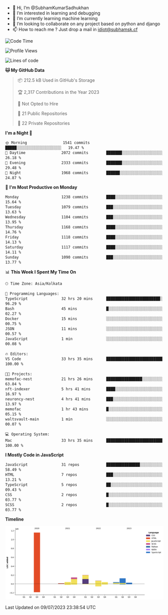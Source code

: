 - 👋 Hi, I’m @SubhamKumarSadhukhan
- 👀 I’m interested in learning and debugging
- 🌱 I’m currently learning machine learning
- 💞️ I’m looking to collaborate on any project based on python and django
- 📫 How to reach me ?
      Just drop a mail in idiot@subhamsk.cf

<!---
SubhamKumarSadhukhan/SubhamKumarSadhukhan is a ✨ special ✨ repository because its `README.md` (this file) appears on your GitHub profile.
You can click the Preview link to take a look at your changes.
--->


<!--START_SECTION:waka-->
![Code Time](http://img.shields.io/badge/Code%20Time-1%2C306%20hrs%2041%20mins-blue)

![Profile Views](http://img.shields.io/badge/Profile%20Views-0-blue)

![Lines of code](https://img.shields.io/badge/From%20Hello%20World%20I%27ve%20Written-1.9%20million%20lines%20of%20code-blue)

**🐱 My GitHub Data** 

> 📦 212.5 kB Used in GitHub's Storage 
 > 
> 🏆 2,317 Contributions in the Year 2023
 > 
> 🚫 Not Opted to Hire
 > 
> 📜 21 Public Repositories 
 > 
> 🔑 22 Private Repositories 
 > 
**I'm a Night 🦉** 

```text
🌞 Morning                1541 commits        █████░░░░░░░░░░░░░░░░░░░░   19.47 % 
🌆 Daytime                2072 commits        ███████░░░░░░░░░░░░░░░░░░   26.18 % 
🌃 Evening                2333 commits        ███████░░░░░░░░░░░░░░░░░░   29.48 % 
🌙 Night                  1968 commits        ██████░░░░░░░░░░░░░░░░░░░   24.87 % 
```
📅 **I'm Most Productive on Monday** 

```text
Monday                   1238 commits        ████░░░░░░░░░░░░░░░░░░░░░   15.64 % 
Tuesday                  1079 commits        ███░░░░░░░░░░░░░░░░░░░░░░   13.63 % 
Wednesday                1104 commits        ███░░░░░░░░░░░░░░░░░░░░░░   13.95 % 
Thursday                 1168 commits        ████░░░░░░░░░░░░░░░░░░░░░   14.76 % 
Friday                   1118 commits        ████░░░░░░░░░░░░░░░░░░░░░   14.13 % 
Saturday                 1117 commits        ████░░░░░░░░░░░░░░░░░░░░░   14.11 % 
Sunday                   1090 commits        ███░░░░░░░░░░░░░░░░░░░░░░   13.77 % 
```


📊 **This Week I Spent My Time On** 

```text
🕑︎ Time Zone: Asia/Kolkata

💬 Programming Languages: 
TypeScript               32 hrs 20 mins      ████████████████████████░   96.29 % 
Bash                     45 mins             █░░░░░░░░░░░░░░░░░░░░░░░░   02.27 % 
Docker                   15 mins             ░░░░░░░░░░░░░░░░░░░░░░░░░   00.75 % 
JSON                     11 mins             ░░░░░░░░░░░░░░░░░░░░░░░░░   00.57 % 
JavaScript               1 min               ░░░░░░░░░░░░░░░░░░░░░░░░░   00.08 % 

🔥 Editors: 
VS Code                  33 hrs 35 mins      █████████████████████████   100.00 % 

🐱‍💻 Projects: 
memofac-nest             21 hrs 26 mins      ████████████████░░░░░░░░░   63.84 % 
nft-indexer              5 hrs 41 mins       ████░░░░░░░░░░░░░░░░░░░░░   16.97 % 
neuroncy-nest            4 hrs 41 mins       ███░░░░░░░░░░░░░░░░░░░░░░   13.97 % 
memofac                  1 hr 43 mins        █░░░░░░░░░░░░░░░░░░░░░░░░   05.15 % 
waltsvault-main          1 min               ░░░░░░░░░░░░░░░░░░░░░░░░░   00.07 % 

💻 Operating System: 
Mac                      33 hrs 35 mins      █████████████████████████   100.00 % 
```

**I Mostly Code in JavaScript** 

```text
JavaScript               31 repos            ███████████████░░░░░░░░░░   58.49 % 
HTML                     7 repos             ███░░░░░░░░░░░░░░░░░░░░░░   13.21 % 
TypeScript               5 repos             ██░░░░░░░░░░░░░░░░░░░░░░░   09.43 % 
CSS                      2 repos             █░░░░░░░░░░░░░░░░░░░░░░░░   03.77 % 
SCSS                     2 repos             █░░░░░░░░░░░░░░░░░░░░░░░░   03.77 % 
```



**Timeline**

![Lines of Code chart](https://raw.githubusercontent.com/SubhamKumarSadhukhan/SubhamKumarSadhukhan/main/assets/bar_graph.png)


 Last Updated on 09/07/2023 23:38:54 UTC
<!--END_SECTION:waka-->
